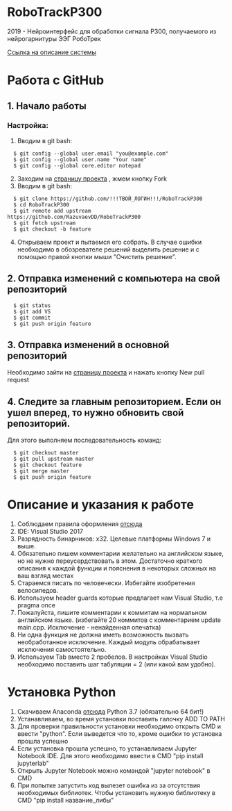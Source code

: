 ﻿# RoboTrackP300
2019 - Нейроинтерфейс для обработки сигнала P300, получаемого из нейрогарнитуры ЭЭГ РобоТрек

[Ссылка на описание системы](https://robotrack-rus.ru/wiki/nejrotexnologii)

# Работа с GitHub
## 1. Начало работы

### Настройка:
  1. Вводим в git bash:
  ```
    $ git config --global user.email "you@example.com"
    $ git config --global user.name "Your name"
    $ git config --global core.editor notepad
  ```
  2. Заходим на [страницу проекта](https://github.com/RazuvaevDD/RoboTrackP300) , жмем кнопку Fork 
  3. Вводим в git bash:
  ```
    $ git clone https://github.com/!!!ТВОЙ_ЛОГИН!!!/RoboTrackP300
    $ cd RoboTrackP300
    $ git remote add upstream https://github.com/RazuvaevDD/RoboTrackP300
    $ git fetch upstream
    $ git checkout -b feature
  ```
  4. Открываем проект и пытаемся его собрать. В случае ошибки необходимо в обозревателе решений выделить решение и с помощью правой кнопки мыши "Очистить решение".

## 2. Отправка изменений с компьютера на свой репозиторий 
```
  $ git status
  $ git add VS
  $ git commit
  $ git push origin feature
```
## 3. Отправка изменений в основной репозиторий

Необходимо зайти на [страницу проекта](https://github.com/RazuvaevDD/RoboTrackP300) и нажать кнопку New pull request

## 4. Следите за главным репозиторием. Если он ушел вперед, то нужно обновить свой репозиторий. 
Для этого выполняем последовательность команд:
```
  $ git checkout master
  $ git pull upstream master
  $ git checkout feature
  $ git merge master
  $ git push origin feature
```
# Описание и указания к работе

1. Соблюдаем правила оформления [отсюда](https://vk.com/doc68214078_474918649?hash=f56f1f25b0f0ec572c&dl=50ac88b3984861fbfb) 
2. IDE: Visual Studio 2017
3. Разрядность бинарников: x32. Целевые платформы Windows 7 и выше.
4. Обязательно пишем комментарии желательно на английском языке, но не нужно переусердствовать в этом. Достаточно краткого описания к каждой функции и пояснения в некоторых сложных на ваш взгляд местах
5. Стараемся писать по человечески. Избегайте изобретения велосипедов.
6. Используем header guards которые предлагает нам Visual Studio, т.е pragma once
7. Пожалуйста, пишите комментарии к коммитам на нормальном английском языке. (избегайте 20 коммитов c комментарием update main.cpp. Исключение - ненайденная опечатка)
8. Ни одна функция не должна иметь возможность вызвать необработанное исключение. Каждый модуль обрабатывает исключения самостоятельно. 
9. Используем Tab вместо 2 пробелов. В настройках Visual Studio необходимо поставить шаг табуляции = 2 (или какой вам удобно). 

# Установка Python

1. Скачиваем Anaconda [отсюда](https://www.anaconda.com/distribution/#download-section) Python 3.7 (обязательно 64 бит!)
2. Устанавливаем, во время установки поставить галочку ADD TO PATH
3. Для проверки правильности установки необходимо открыть CMD и ввести "python". Если выведется что то, кроме ошибки то установка прошла успешно
4. Если установка прошла успешно, то устанавливаем Jupyter Notebook IDE. Для этого необходимо ввести в CMD "pip install jupyterlab"
5. Открыть Jupyter Notebook можно командой "jupyter notebook" в CMD
6. При попытке запустить код вылезет ошибка из за отсутствия необходимых библиотек. Чтобы установить нужную библиотеку в CMD "pip install название_либы"